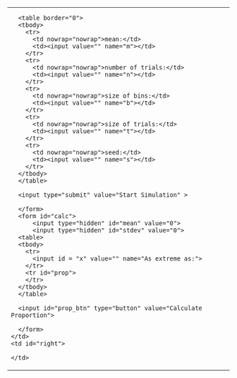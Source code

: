 <p hidden>
layout: page
title: "Simulation"
permalink: /simulation/
</p>

<table>
  <tbody>
    <td valign="top">
      <form id="form" action="https://blooming-reaches-62688.herokuapp.com/graphs/" method="get">
      <input type="hidden" name="present" value="1">

      <table border="0">
      <tbody>
        <tr>
          <td nowrap="nowrap">mean:</td>
          <td><input value="" name="m"></td>
        </tr>
        <tr>
          <td nowrap="nowrap">number of trials:</td>
          <td><input value="" name="n"></td>
        </tr>
        <tr>
          <td nowrap="nowrap">size of bins:</td>
          <td><input value="" name="b"></td>
        </tr>
        <tr>
          <td nowrap="nowrap">size of trials:</td>
          <td><input value="" name="t"></td>
        </tr>
        <tr>
          <td nowrap="nowrap">seed:</td>
          <td><input value="" name="s"></td>
        </tr>
      </tbody>
      </table>

      <input type="submit" value="Start Simulation" >

      </form>
      <form id="calc">
          <input type="hidden" id="mean" value="0">
          <input type="hidden" id="stdev" value="0">
      <table>
      <tbody>
        <tr>
          <input id = "x" value="" name="As extreme as:">
        </tr>
        <tr id="prop">
        </tr>
      </tbody>
      </table>
      
      <input id="prop_btn" type="button" value="Calculate Proportion">
      
      </form>
    </td>
    <td id="right">
    
    </td>
  </tbody>
</table>

<script src="https://cdnjs.com/libraries/mathjs"></script>
<script>

  function cdfNormal (x, mean, standardDeviation) {
    return (1 - math.erf((mean - x ) / (Math.sqrt(2) * standardDeviation))) / 2
  }
  
  document.getElementById("prop_btn").onclick(e => {
  var m = document.getElementById('mean').value;
  var s = document.getElementById('stdev').value;
  var x = document.getElementById('x').value;
  var p = 0;
  
  if(x < m){
    p = cdfNormal(x,m,s);
  } else if(x >= m){
    p = 1-(cdfNormal(x,m,s));
  }
  
  var tar = document.getElementById('prop');
  tar.innerHTML = "Proportion of samples: " + p;
  });
  
</script>
<script>
  
  var width = window.innerWidth
|| document.documentElement.clientWidth
|| document.body.clientWidth;

var height = window.innerHeight
|| document.documentElement.clientHeight
|| document.body.clientHeight;
  
  var f = document.getElementById("form");
  f.onsubmit=SubmitForm;
  
  function SubmitForm(event){
  var url = f.action;
  var data = (fetch(url, {
          method:"POST", 
          body: new FormData(f)
    })
    .then(response => response.json())
  )
  .then(data => {

    var maincontainer = document.getElementById("right")
    
    for(var key in data){
      var tr = document.createElement("tr");
      tr.setAttribute('style', 'width: ' + (width-(width/6))/2 + 'px; word-break: normal;')
      
      if (key.includes("dataurl")) {
      tr.innerHTML = '<img style="height: ' + height/2 + '; width: auto" src="' + data[key] + '" alt="A very important graph.">';
      } else if(key == "mean"){
      tr.innerHTML = key + " = " + data[key];
      document.getElementById('mean').value = value;
      } else if(key == "StDev"){
      tr.innerHTML = key + " = " + data[key];
      document.getElementById('stdev').value = value;
      } else {
      value = String(data[key]).replace(/,/g,', ');
      tr.innerHTML = key + " = " + value;
      }
      
      maincontainer.appendChild(tr);
    }
  }
  )
  .catch(error => alert("ERROR", error));
  
  
  event.preventDefault();
  }
</script>
